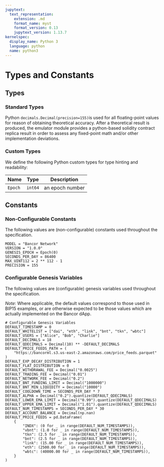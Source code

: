 ```yaml
---
jupytext:
  text_representation:
    extension: .md
    format_name: myst
    format_version: 0.13
    jupytext_version: 1.13.7
kernelspec:
  display_name: Python 3
  language: python
  name: python3
---
```


# Types and Constants

## Types

### Standard Types

Python `decimals.Decimal(precision=155)`is used for all floating-point values for reason of obtaining theoretical accuracy. After a theoretical result is produced, the emulator module provides a python-based solidity contract replica result in order to assess any fixed-point math and/or other implementation deviations.

### Custom Types

We define the following Python custom types for type hinting and readability:

| Name | Type | Description |
| - | - | - |
| `Epoch` | `int64` | an epoch number |

## Constants

### Non-Configurable Constants

The following values are (non-configurable) constants used throughout the specification.

```
MODEL = "Bancor Network"
VERSION = "1.0.0"
GENESIS_EPOCH = Epoch(0)
SECONDS_PER_DAY = 86400
MAX_UINT112 = 2 ** 112 - 1
PRECISION = 155
```

### Configurable Genesis Variables

The following values are (configurable) genesis variables used throughout the specification.

*Note*: Where applicable, the default values correspond to those used in BIP15 examples, or are otherwise expected to be those values which are actually implemented on the Bancor dApp.

```
# Configurable Genesis Variables
DEFAULT_TIMESTAMP = 0
DEFAULT_WHITELIST = ["dai", "eth", "link", "bnt", "tkn", "wbtc"]
DEFAULT_USERS = ["Alice", "Bob", "Charlie"]
DEFAULT_DECIMALS = 18
DEFAULT_QDECIMALS = Decimal(10) ** -DEFAULT_DECIMALS
DEFAULT_PRICE_FEEDS_PATH = (
    "https://bancorml.s3.us-east-2.amazonaws.com/price_feeds.parquet"
)
DEFAULT_EXP_DECAY_DISTRIBUTION = 1
DEFAULT_FLAT_DISTRIBUTION = 0
DEFAULT_WITHDRAWAL_FEE = Decimal("0.0025")
DEFAULT_TRADING_FEE = Decimal("0.01")
DEFAULT_NETWORK_FEE = Decimal("0.2")
DEFAULT_BNT_FUNDING_LIMIT = Decimal("1000000")
DEFAULT_BNT_MIN_LIQUIDITY = Decimal("10000")
DEFAULT_COOLDOWN_TIME = SECONDS_PER_DAY * 7
DEFAULT_ALPHA = Decimal("0.2").quantize(DEFAULT_QDECIMALS)
DEFAULT_LOWER_EMA_LIMIT = Decimal("0.99").quantize(DEFAULT_QDECIMALS)
DEFAULT_UPPER_EMA_LIMIT = Decimal("1.01").quantize(DEFAULT_QDECIMALS)
DEFAULT_NUM_TIMESTAMPS = SECONDS_PER_DAY * 30
DEFAULT_ACCOUNT_BALANCE = Decimal(np.nan)
DEFAULT_PRICE_FEEDS = pd.DataFrame(
    {
        "INDX": (0 for _ in range(DEFAULT_NUM_TIMESTAMPS)),
        "vbnt": (1.0 for _ in range(DEFAULT_NUM_TIMESTAMPS)),
        "tkn": (2.5 for _ in range(DEFAULT_NUM_TIMESTAMPS)),
        "bnt": (2.5 for _ in range(DEFAULT_NUM_TIMESTAMPS)),
        "link": (15.00 for _ in range(DEFAULT_NUM_TIMESTAMPS)),
        "eth": (2500.00 for _ in range(DEFAULT_NUM_TIMESTAMPS)),
        "wbtc": (40000.00 for _ in range(DEFAULT_NUM_TIMESTAMPS)),
    }
)
```

